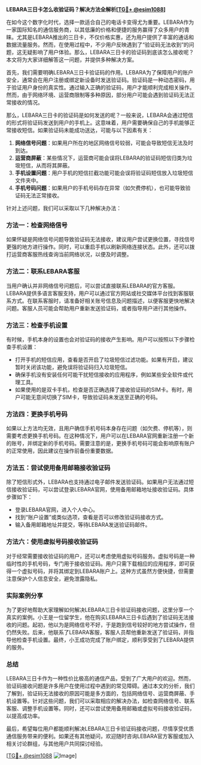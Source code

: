 **LEBARA三日卡怎么收验证码？解决方法全解析[[TG💪+ @esim1088](https://t.me/s/esim1088)]**

在如今这个数字化时代，选择一款适合自己的电话卡变得尤为重要。LEBARA作为一家国际知名的通信服务商，以其低廉的价格和便捷的服务赢得了众多用户的青睐。尤其是LEBARA推出的三日卡，不仅价格实惠，还为用户提供了丰富的通话和数据流量服务。然而，在使用过程中，不少用户反映遇到了“验证码无法收到”的问题，这无疑影响了用户体验。那么，LEBARA三日卡的验证码到底该怎么接收呢？本文将为大家详细解答这一问题，并提供多种解决方案。

首先，我们需要明确LEBARA三日卡验证码的作用。LEBARA为了保障用户的账户安全，通常会在用户注册或绑定新设备时发送验证码。验证码是一种动态密码，用于验证用户身份的真实性。通过输入正确的验证码，用户才能顺利完成相关操作。然而，由于网络环境、运营商限制等多种原因，部分用户可能会遇到验证码无法正常接收的情况。

那么，LEBARA三日卡的验证码是如何发送的呢？一般来说，LEBARA会通过短信的形式将验证码发送到用户的手机上。这意味着，用户需要确保自己的手机能够正常接收短信。如果验证码未能成功送达，可能与以下因素有关：

1. **网络信号问题**：如果用户所在的地区网络信号较弱，可能会导致短信无法及时到达。
2. **运营商屏蔽**：某些情况下，运营商可能会误将LEBARA的验证码短信归类为垃圾短信，从而将其屏蔽。
3. **手机设置问题**：用户手机的短信拦截功能可能会误将验证码短信放入垃圾短信文件夹中。
4. **手机号码问题**：如果用户的手机号码存在异常（如欠费停机），也可能导致验证码无法正常接收。

针对上述问题，我们可以采取以下几种解决办法：

### 方法一：检查网络信号
如果怀疑是网络信号问题导致验证码无法接收，建议用户尝试更换位置，寻找信号更强的地方进行操作。同时，可以重启手机以刷新网络连接状态。此外，还可以拨打运营商客服热线查询当前网络状况，以便及时调整。

### 方法二：联系LEBARA客服
当用户确认并非网络信号问题后，可以尝试直接联系LEBARA的官方客服。LEBARA提供多语言客服支持，用户可以通过官方网站或社交媒体平台找到客服联系方式。在联系客服时，请准备好相关账号信息及问题描述，以便客服更快地解决问题。客服人员可能会帮助用户重新发送验证码，或者指导用户进行其他操作。

### 方法三：检查手机设置
有时候，手机本身的设置也会对验证码的接收产生影响。用户可以按照以下步骤检查手机设置：
- 打开手机的短信应用，查看是否开启了垃圾短信过滤功能。如果有开启，建议暂时关闭该功能，避免误将验证码归入垃圾短信。
- 确保手机没有安装任何可能干扰短信接收的应用程序，例如某些安全软件或代理工具。
- 如果使用的是双卡手机，检查是否正确选择了接收验证码的SIM卡。有时，用户可能无意间切换了SIM卡，导致验证码未发送至正确的号码。

### 方法四：更换手机号码
如果以上方法均无效，且用户确信手机号码本身存在问题（如欠费、停机等），则需要考虑更换手机号码。在这种情况下，用户可以在LEBARA官网重新注册一个新的账号，并绑定新的手机号码。需要注意的是，更换手机号码可能会影响原有账户的正常使用，因此建议在操作前备份重要数据。

### 方法五：尝试使用备用邮箱接收验证码
除了短信形式外，LEBARA也支持通过电子邮件发送验证码。如果用户无法通过短信接收验证码，可以尝试登录LEBARA官网，使用备用邮箱地址接收验证码。具体步骤如下：
- 登录LEBARA官网，进入个人中心。
- 找到“账户设置”或类似选项，查看是否可以修改验证码接收方式。
- 输入备用邮箱地址并提交，等待LEBARA发送验证码邮件。

### 方法六：使用虚拟号码接收验证码
对于经常需要接收验证码的用户，还可以考虑使用虚拟号码服务。虚拟号码是一种临时性的手机号码，专门用于接收验证码。用户只需下载相应的应用程序，即可获得一个虚拟号码，并将其绑定到LEBARA账户上。这种方式虽然方便快捷，但需要注意保护个人信息安全，避免泄露隐私。

### 实际案例分享
为了更好地帮助大家理解如何解决LEBARA三日卡验证码接收问题，这里分享一个真实的案例。小王是一位留学生，他在购买LEBARA三日卡后遇到了验证码无法接收的问题。起初，他以为是网络信号不好，于是跑到信号较好的地方尝试操作，但仍然失败。后来，他联系了LEBARA客服，客服人员帮他重新发送了验证码，并指导他检查手机设置。最终，小王成功完成了账户绑定，顺利享受到了LEBARA提供的服务。

### 总结
LEBARA三日卡作为一种性价比极高的通信产品，受到了广大用户的欢迎。然而，验证码接收问题是许多用户在使用过程中遇到的常见障碍。通过本文的分析，我们了解到，验证码无法接收的原因可能是多方面的，包括网络信号、运营商屏蔽、手机设置等。针对这些问题，我们可以采取相应的解决办法，如检查网络信号、联系客服、调整手机设置等。同时，还可以尝试使用备用邮箱或虚拟号码接收验证码，以提高成功率。

最后，希望每位用户都能顺利解决LEBARA三日卡验证码接收问题，尽情享受优质通信服务带来的便利。如果还有其他疑问，欢迎随时咨询LEBARA官方客服或加入相关讨论群组，与其他用户共同探讨经验。

[[TG💪+ @esim1088](https://t.me/s/esim1088) ![Image](https://i.postimg.cc/4NQfJmqS/Snipaste-2025-05-13-00-14-12.png)]